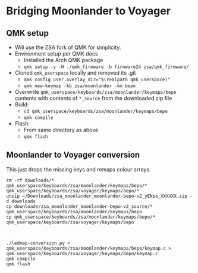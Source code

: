 # Bridging Moonlander to Voyager

## QMK setup

* Will use the ZSA fork of QMK for simplicity.
* Environment setup per QMK docs
    * Installed the Arch QMK package
    * `qmk setup -y -H ./qmk_firmware -b firmware24 zsa/qmk_firmware/`
* Cloned `qmk_userspace` locally and removed its .git
    * `qmk config user.overlay_dir="$(realpath qmk_userspace)"`
    * `qmk new-keymap -kb zsa/moonlander -km bepo`
* Overwrite `qmk_userspace/keyboards/zsa/moonlander/keymaps/bepo` contents with contents of `*_source` from the downloaded zip file
* Build:
    * `cd qmk_userspace/keyboards/zsa/moonlander/keymaps/bepo`
    * `qmk compile`
* Flash:
    * From same directory as above
    * `qmk flash`

## Moonlander to Voyager conversion

This just drops the missing keys and remaps colour arrays.

```
rm -rf downloads/* qmk_userspace/keyboards/zsa/moonlander/keymaps/bepo/* qmk_userspace/keyboards/zsa/voyager/keymaps/bepo/*
unzip ~/Downloads/zsa_moonlander_moonlander-bepo-v2_yENpo_XXXXXX.zip -d downloads
cp downloads/zsa_moonlander_moonlander-bepo-v2_source/* qmk_userspace/keyboards/zsa/moonlander/keymaps/bepo
cp qmk_userspace/keyboards/zsa/moonlander/keymaps/bepo/* qmk_userspace/keyboards/zsa/voyager/keymaps/bepo



./ledmap-conversion.py < qmk_userspace/keyboards/zsa/moonlander/keymaps/bepo/keymap.c > qmk_userspace/keyboards/zsa/voyager/keymaps/bepo/keymap.c
qmk compile
qmk flash
```

